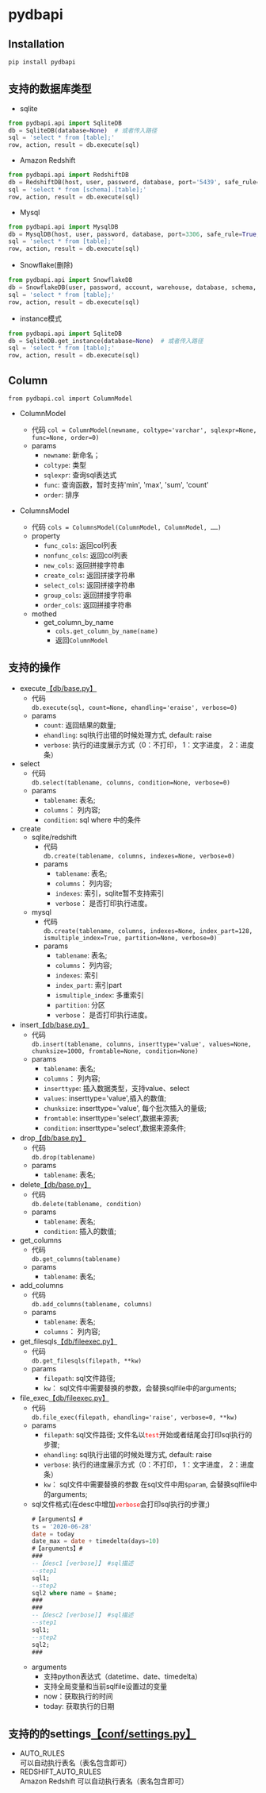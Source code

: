 # pydbapi

## Installation
```python
pip install pydbapi
```

## 支持的数据库类型
+ sqlite
```python
from pydbapi.api import SqliteDB
db = SqliteDB(database=None)  # 或者传入路径
sql = 'select * from [table];'
row, action, result = db.execute(sql)
```
+ Amazon Redshift
```python
from pydbapi.api import RedshiftDB
db = RedshiftDB(host, user, password, database, port='5439', safe_rule=True)
sql = 'select * from [schema].[table];'
row, action, result = db.execute(sql)
```
+ Mysql
```python
from pydbapi.api import MysqlDB
db = MysqlDB(host, user, password, database, port=3306, safe_rule=True, isdoris=False)
sql = 'select * from [table];'
row, action, result = db.execute(sql)
```
+ Snowflake(删除)
```python
from pydbapi.api import SnowflakeDB
db = SnowflakeDB(user, password, account, warehouse, database, schema, safe_rule=True)
sql = 'select * from [table];'
row, action, result = db.execute(sql)
```

+ instance模式
```python
from pydbapi.api import SqliteDB
db = SqliteDB.get_instance(database=None)  # 或者传入路径
sql = 'select * from [table];'
row, action, result = db.execute(sql)
```

## Column
`from pydbapi.col import ColumnModel`
+ ColumnModel
    + 代码
        `col = ColumnModel(newname, coltype='varchar', sqlexpr=None, func=None, order=0)`
    + params
        * `newname`: 新命名；
        * `coltype`: 类型
        * `sqlexpr`: 查询sql表达式
        * `func`: 查询函数，暂时支持'min', 'max', 'sum', 'count'
        * `order`: 排序

+ ColumnsModel
    + 代码
        `cols = ColumnsModel(ColumnModel, ColumnModel, ……)`
    + property
        * `func_cols`: 返回col列表
        * `nonfunc_cols`: 返回col列表
        * `new_cols`: 返回拼接字符串
        * `create_cols`: 返回拼接字符串
        * `select_cols`: 返回拼接字符串
        * `group_cols`: 返回拼接字符串
        * `order_cols`: 返回拼接字符串
    + mothed
        * get_column_by_name
            - `cols.get_column_by_name(name)`
            - 返回`ColumnModel`
## 支持的操作
+ execute[【db/base.py】](https://github.com/longfengpili/pydbapi/blob/master/pydbapi/db/base.py)
    + 代码  
        `db.execute(sql, count=None, ehandling='eraise', verbose=0)`
    + params
        * `count`: 返回结果的数量;
        * `ehandling`: sql执行出错的时候处理方式, default: raise
        * `verbose`: 执行的进度展示方式（0：不打印， 1：文字进度， 2：进度条）
+ select
    + 代码  
        `db.select(tablename, columns, condition=None, verbose=0)`
    + params
        * `tablename`: 表名;
        * `columns`： 列内容; 
        * `condition`: sql where 中的条件
+ create
    + sqlite/redshift
        + 代码  
        `db.create(tablename, columns, indexes=None, verbose=0)`
        + params
            - `tablename`: 表名;
            - `columns`： 列内容;
            - `indexes`: 索引，sqlite暂不支持索引
            - `verbose`： 是否打印执行进度。
    + mysql
        + 代码  
        `db.create(tablename, columns, indexes=None, index_part=128, ismultiple_index=True, partition=None, verbose=0)`
        + params
            - `tablename`: 表名;
            - `columns`： 列内容;
            - `indexes`: 索引
            - `index_part`: 索引part
            - `ismultiple_index`: 多重索引
            - `partition`: 分区
            - `verbose`： 是否打印执行进度。
+ insert[【db/base.py】](https://github.com/longfengpili/pydbapi/blob/master/pydbapi/db/base.py)
    + 代码  
        `db.insert(tablename, columns, inserttype='value', values=None, chunksize=1000, fromtable=None, condition=None)`
    + params
        * `tablename`: 表名;
        * `columns`： 列内容;
        * `inserttype`: 插入数据类型，支持value、select
        * `values`: inserttype='value',插入的数值; 
        * `chunksize`: inserttype='value', 每个批次插入的量级; 
        * `fromtable`: inserttype='select',数据来源表;
        * `condition`:  inserttype='select',数据来源条件;
+ drop[【db/base.py】](https://github.com/longfengpili/pydbapi/blob/master/pydbapi/db/base.py)
    + 代码  
        `db.drop(tablename)`
    + params
        * `tablename`: 表名;
+ delete[【db/base.py】](https://github.com/longfengpili/pydbapi/blob/master/pydbapi/db/base.py)
    + 代码  
        `db.delete(tablename, condition)`
    + params
        * `tablename`: 表名;
        * `condition`: 插入的数值; 
+ get_columns
    + 代码  
        `db.get_columns(tablename)`
    + params
        * `tablename`: 表名;
+ add_columns
    + 代码  
        `db.add_columns(tablename, columns)`
    + params
        * `tablename`: 表名;
        * `columns`： 列内容; 
+ get_filesqls[【db/fileexec.py】](https://github.com/longfengpili/pydbapi/blob/master/pydbapi/db/fileexec.py)
    + 代码  
        `db.get_filesqls(filepath, **kw)`
    + params
        * `filepath`: sql文件路径;
        * `kw`： sql文件中需要替换的参数，会替换sqlfile中的arguments;
+ file_exec[【db/fileexec.py】](https://github.com/longfengpili/pydbapi/blob/master/pydbapi/db/fileexec.py)
    + 代码  
        `db.file_exec(filepath, ehandling='raise', verbose=0, **kw)`
    + params
        * `filepath`: sql文件路径; 文件名以<font color=red>`test`</font>开始或者结尾会打印sql执行的步骤;
        * `ehandling`: sql执行出错的时候处理方式, default: raise
        * `verbose`: 执行的进度展示方式（0：不打印， 1：文字进度， 2：进度条）
        * `kw`： sql文件中需要替换的参数 在sql文件中用`$param`, 会替换sqlfile中的arguments;
    + sql文件格式(在desc中增加<font color=red>`verbose`</font>会打印sql执行的步骤;)
        ```sql
        #【arguments】#
        ts = '2020-06-28'
        date = today
        date_max = date + timedelta(days=10)
        #【arguments】#
        ###
        --【desc1 [verbose]】 #sql描述
        --step1
        sql1;
        --step2
        sql2 where name = $name;
        ###
        ###
        --【desc2 [verbose]】 #sql描述
        --step1
        sql1;
        --step2
        sql2;
        ###
        ```
    + arguments
        * 支持python表达式（datetime、date、timedelta）
        * 支持全局变量和当前sqlfile设置过的变量
        * now：获取执行的时间
        * today: 获取执行的日期

## 支持的的settings[【conf/settings.py】](https://github.com/longfengpili/pydbapi/blob/master/pydbapi/conf/settings.py)
+ AUTO_RULES  
    可以自动执行表名（表名包含即可）
+ REDSHIFT_AUTO_RULES   
    Amazon Redshift 可以自动执行表名（表名包含即可）
